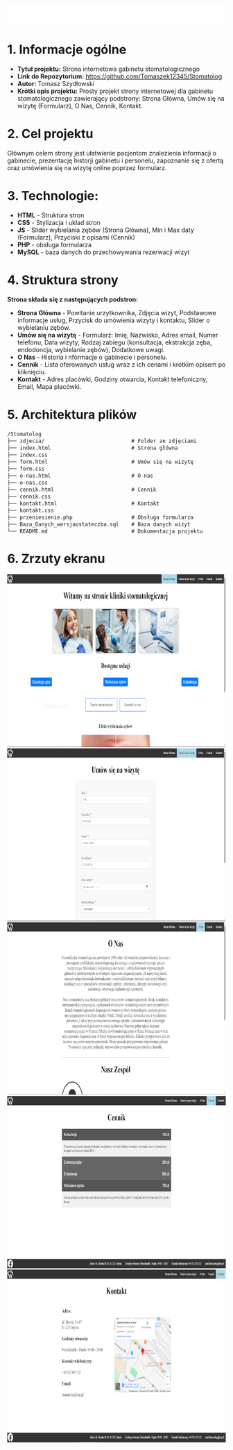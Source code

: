 <img src="zdjecia/ProjektTytul.png" width="830" height="42">

# 1. Informacje ogólne
* **Tytuł projektu:**
Strona internetowa gabinetu stomatologicznego
* **Link do Repozytorium:**
https://github.com/Tomaszek12345/Stomatolog
* **Autor:**
Tomasz Szydłowski
* **Krótki opis projektu:**
Prosty projekt strony internetowej dla gabinetu stomatologicznego zawierający podstrony: Strona Główna, Umów się na wizytę (Formularz), O Nas, Cennik, Kontakt.

# 2. Cel projektu
Głównym celem strony jest ułatwienie pacjentom znalezienia informacji o gabinecie, prezentację historji gabinetu i personelu, zapoznanie się z ofertą oraz umówienia się na wizytę online poprzez formularz.

# 3. Technologie:
* **HTML** - Struktura stron
* **CSS** - Stylizacja i układ stron
* **JS** - Slider wybielania zębów (Strona Główna), Min i Max daty (Formularz), Przyciski z opisami (Cennik)
* **PHP** - obsługa formularza
* **MySQL** - baza danych do przechowywania rezerwacji wizyt

# 4. Struktura strony
**Strona składa się z następujących podstron:**
* **Strona Główna** - Powitanie urzytkownika, Zdjęcia wizyt, Podstawowe informacje usług, Przycisk do umówienia wizyty i kontaktu, Slider o wybielaniu zębów.
* **Umów się na wizytę** - Formularz: Imię, Nazwisko, Adres email, Numer telefonu, Data wizyty, Rodzaj zabiegu (konsultacja, ekstrakcja zęba, endodoncja, wybielanie zębów), Dodatkowe uwagi.
* **O Nas** - Historia i nformacje o gabinecie i personelu.
* **Cennik** - Lista oferowanych usług wraz z ich cenami i krótkim opisem po kliknięciu.
* **Kontakt** - Adres placówki, Godziny otwarcia, Kontakt telefoniczny, Email, Mapa placówki.

# 5. Architektura plików
```
/Stomatolog
├── zdjecia/                            # Folder ze zdjęciami
├── index.html                          # Strona główna
├── index.css
├── form.html                           # Umów się na wizytę
├── form.css
├── o-nas.html                          # O nas
├── o-nas.css
├── cennik.html                         # Cennik
├── cennik.css
├── kontakt.html                        # Kontakt
├── kontakt.css
├── przeniesienie.php                   # Obsługa formularza
├── Baza_Danych_wersjaostateczba.sql    # Baza danych wizyt
└── README.md                           # Dokumentacja projektu
```

# 6. Zrzuty ekranu
<img src="zdjecia/index.PNG" width="830" height="398">
<img src="zdjecia/Form.PNG" width="830" height="398">
<img src="zdjecia/ONas.PNG" width="830" height="397">
<img src="zdjecia/Cennik.PNG" width="830" height="397">
<img src="zdjecia/Kontakt.PNG" width="830" height="398">
